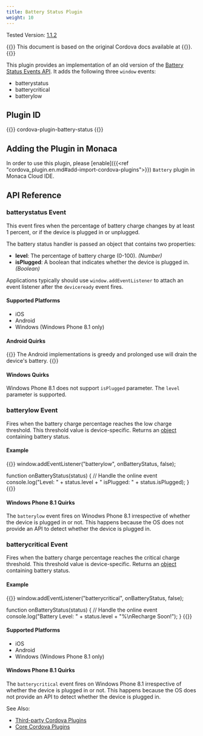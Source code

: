 ```yaml
---
title: Battery Status Plugin
weight: 10
---
```


Tested Version:
[1.1.2](https://github.com/apache/cordova-plugin-battery-status/releases/tag/1.1.2)

{{<note>}}
This document is based on the original Cordova docs available at {{<link title="Cordova Docs" href="https://github.com/apache/cordova-plugin-battery-status">}}.
{{</note>}}


This plugin provides an implementation of an old version of the [Battery
Status Events
API](http://www.w3.org/TR/2011/WD-battery-status-20110915/). It adds the
following three `window` events:

-   batterystatus
-   batterycritical
-   batterylow

Plugin ID
---------

{{<highlight javascript>}}
cordova-plugin-battery-status
{{</highlight>}}

Adding the Plugin in Monaca
---------------------------

In order to use this plugin, please [enable]({{<ref "cordova_plugin.en.md#add-import-cordova-plugins">}})
`Battery` plugin in Monaca Cloud IDE.

API Reference
-------------

### batterystatus Event

This event fires when the percentage of battery charge changes by at
least 1 percent, or if the device is plugged in or unplugged.

The battery status handler is passed an object that contains two
properties:

-   **level**: The percentage of battery charge (0-100). *(Number)*
-   **isPlugged**: A boolean that indicates whether the device is
    plugged in. *(Boolean)*

Applications typically should use `window.addEventListener` to attach an
event listener after the `deviceready` event fires.

#### Supported Platforms

-   iOS
-   Android
-   Windows (Windows Phone 8.1 only)

#### Android Quirks

{{<warning>}}
The Android implementations is greedy and prolonged use will drain the
device's battery.
{{</warning>}}

#### Windows Quirks

Windows Phone 8.1 does not support `isPlugged` parameter. The `level`
parameter is supported.

### batterylow Event

Fires when the battery charge percentage reaches the low charge
threshold. This threshold value is device-specific. Returns an
[object](#batterystatus-event) containing battery status.

#### Example

{{<highlight javascript>}}
window.addEventListener("batterylow", onBatteryStatus, false);

function onBatteryStatus(status) {
    // Handle the online event
    console.log("Level: " + status.level + " isPlugged: " + status.isPlugged);
}
{{</highlight>}}

#### Windows Phone 8.1 Quirks

The `batterylow` event fires on Winodws Phone 8.1 irrespective of
whether the device is plugged in or not. This happens because the OS
does not provide an API to detect whether the device is plugged in.

### batterycritical Event

Fires when the battery charge percentage reaches the critical charge
threshold. This threshold value is device-specific. Returns an
[object](#batterystatus-event) containing battery status.

#### Example

{{<highlight javascript>}}
window.addEventListener("batterycritical", onBatteryStatus, false);

function onBatteryStatus(status) {
    // Handle the online event
    console.log("Battery Level: " + status.level + "%\nRecharge Soon!");
}
{{</highlight>}}

#### Supported Platforms

-   iOS
-   Android
-   Windows (Windows Phone 8.1 only)

#### Windows Phone 8.1 Quirks

The `batterycritical` event fires on Windows Phone 8.1 irrespective of
whether the device is plugged in or not. This happens because the OS
does not provide an API to detect whether the device is plugged in.

See Also:

- [Third-party Cordova Plugins](../../third_party_phonegap)
- [Core Cordova Plugins](../../cordova_6.5)
